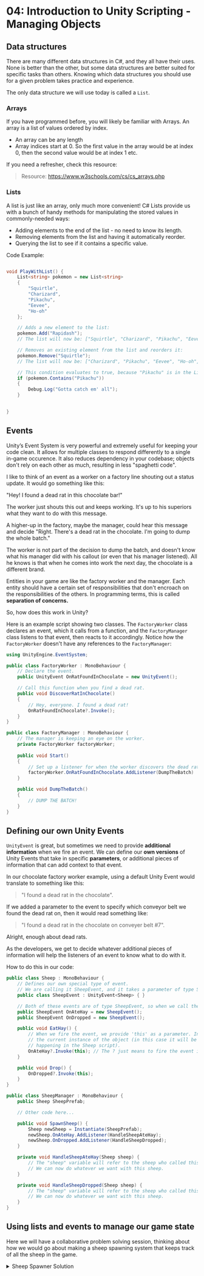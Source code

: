 # 04: Introduction to Unity Scripting - Managing Objects 


## Data structures

There are many different data structures in C#, and they all have their uses. None is better than the other, but some data structures are better suited for specific tasks than others. Knowing which data structures you should use for a given problem takes practice and experience.

The only data structure we will use today is called a `List`.

### Arrays

If you have programmed before, you will likely be familiar with Arrays. An array is a list of values ordered by index.

- An array can be any length
- Array indices start at 0. So the first value in the array would be at index 0, then the second value would be at index 1 etc.

If you need a refresher, check this resource:

> Resource: <https://www.w3schools.com/cs/cs_arrays.php>

### Lists

A list is just like an array, only much more convenient! C# Lists provide us with a bunch of handy methods for manipulating the stored values in commonly-needed ways:

- Adding elements to the end of the list - no need to know its length.
- Removing elements from the list and having it automatically reorder.
- Querying the list to see if it contains a specific value.

Code Example:

```csharp

void PlayWithList() {
    List<string> pokemon = new List<string> 
    {
        "Squirtle",
        "Charizard",
        "Pikachu",
        "Eevee",
        "Ho-oh"
    };

    // Adds a new element to the list:
    pokemon.Add("Rapidash");
    // The list will now be: ["Squirtle", "Charizard", "Pikachu", "Eevee", "Ho-oh", "Rapidash"]

    // Removes an existing element from the list and reorders it:
    pokemon.Remove("Squirtle");
    // The list will now be: ["Charizard", "Pikachu", "Eevee", "Ho-oh", "Rapidash"]

    // This condition evaluates to true, because "Pikachu" is in the List:
    if (pokemon.Contains("Pikachu")) 
    {
        Debug.Log("Gotta catch em' all");
    }
    

}

```

## Events

Unity’s Event System is very powerful and extremely useful for keeping your code clean. It allows for multiple classes to respond differently to a single in-game occurence. It also reduces dependency in your codebase; objects don't rely on each other as much, resulting in less "spaghetti code".

I like to think of an event as a worker on a factory line shouting out a status update. It would go something like this:

"Hey! I found a dead rat in this chocolate bar!"

The worker just shouts this out and keeps working. It's up to his superiors what they want to do with this message.

A higher-up in the factory, maybe the manager, could hear this message and decide "Right. There's a dead rat in the chocolate. I'm going to dump the whole batch."

The worker is not part of the decision to dump the batch, and doesn't know what his manager did with his callout (or even that his manager listened). All he knows is that when he comes into work the next day, the chocolate is a different brand.

Entities in your game are like the factory worker and the manager. Each entity should have a certain set of responsibilities that don't encroach on the responsibilities of the others. In programming terms, this is called **separation of concerns.**

So, how does this work in Unity?

Here is an example script showing two classes. The `FactoryWorker` class declares an event, which it calls from a function, and the `FactoryManager` class listens to that event, then reacts to it accordingly. Notice how the `FactoryWorker` doesn't have any references to the `FactoryManager`:

```csharp
using UnityEngine.EventSystem;

public class FactoryWorker : MonoBehaviour {
    // Declare the event.
    public UnityEvent OnRatFoundInChocolate = new UnityEvent();

    // Call this function when you find a dead rat.
    public void DiscoverRatInChocolate() 
    {
        // Hey, everyone. I found a dead rat!
        OnRatFoundInChocolate?.Invoke();
    }
}

public class FactoryManager : MonoBehaviour {
    // The manager is keeping an eye on the worker.
    private FactoryWorker factoryWorker;
    
    public void Start() 
    {
        // Set up a listener for when the worker discovers the dead rat.
        factoryWorker.OnRatFoundInChocolate.AddListener(DumpTheBatch)
    }

    public void DumpTheBatch() 
    {
        // DUMP THE BATCH!
    }
}
```

## Defining our own Unity Events

`UnityEvent` is great, but sometimes we need to provide **additional information** when we fire an event. We can define our **own versions** of Unity Events that take in specific **parameters**, or additional pieces of information that can add context to that event. 

In our chocolate factory worker example, using a default Unity Event would translate to something like this:

> "I found a dead rat in the chocolate".

If we added a parameter to the event to specify which conveyor belt we found the dead rat on, then it would read something like:

> "I found a dead rat in the chocolate on conveyer belt #7".

Alright, enough about dead rats.

As the developers, we get to decide whatever additional pieces of information will help the listeners of an event to know what to do with it.

How to do this in our code:

```csharp
public class Sheep : MonoBehaviour {
    // Defines our own special type of event.
    // We are calling it SheepEvent, and it takes a parameter of type Sheep.
    public class SheepEvent : UnityEvent<Sheep> { }

    // Both of these events are of type SheepEvent, so when we call them we have to provide a sheep instance.
    public SheepEvent OnAteHay = new SheepEvent();
    public SheepEvent OnDropped = new SheepEvent();

    public void EatHay() {
        // When we fire the event, we provide 'this' as a parameter. In C#, the 'this' keyword refers to 
        // the current instance of the object (in this case it will be of type Sheep, because this is
        // happening in the Sheep script).
        OnAteHay?.Invoke(this); // The ? just means to fire the event if it has any listeners.
    }

    public void Drop() {
        OnDropped?.Invoke(this);
    }
}

public class SheepManager : MonoBehaviour {
    public Sheep SheepPrefab;

    // Other code here...

    public void SpawnSheep() {
        Sheep newSheep = Instantiate(SheepPrefab);
        newSheep.OnAteHay.AddListener(HandleSheepAteHay);
        newSheep.OnDropped.AddListener(HandleSheepDropped);
    }

    private void HandleSheepAteHay(Sheep sheep) {
        // The "sheep" variable will refer to the sheep who called this event!
        // We can now do whatever we want with this sheep.
    }

    private void HandleSheepDropped(Sheep sheep) {
        // The "sheep" variable will refer to the sheep who called this event!
        // We can now do whatever we want with this sheep.
    }
}
```

## Using lists and events to manage our game state

Here we will have a collaborative problem solving session, thinking about how we would go about making a sheep spawning system that keeps track of all the sheep in the game.


<details>
<summary>Sheep Spawner Solution</summary>

Set up a Game Object `Sheep Manager` and give it as many empty children as you want. These empty Game Objects will be used as spawn positions for the sheep.

Give `Sheep Spawner` a script along these lines:

**Note that this script will throw a compilation error** if you just copy + paste it. You will need to set up events in your `Sheep` script. The sheep should have an event for when it eats hay, and when it drops off the map. I will leave those up to you to implement :)


```csharp
public bool canSpawn = true; 

public Sheep sheepPrefab; 
public List<Transform> sheepSpawnPositions = new List<Transform>(); 
public float timeBetweenSpawns; 

private List<Sheep> sheepList = new List<Sheep>(); 

private void Start() 
{
    StartCoroutine(SpawnRoutine());
}

private void SpawnSheep()
{
    Vector3 randomPosition = sheepSpawnPositions[Random.Range(0, sheepSpawnPositions.Count)].position; 
    Sheep sheep = Instantiate(sheepPrefab, randomPosition, sheepPrefab.transform.rotation); 
    sheep.OnEatenHay.AddListener(HandleSheepEatenHay);
    sheep.OnDropped.AddListener(HandleSheepDropped);
    sheepList.Add(sheep);
}

private void HandleSheepEatenHay(Sheep sheep) {
    sheepList.Remove(sheep);
    // Later we could add some points here.
}

private void HandleSheepDropped(Sheep sheep) {
    sheepList.Remove(sheep);
    // later, we could subtract lives here.
}

private IEnumerator SpawnRoutine() 
{
    while (canSpawn) 
    {
        SpawnSheep(); 
        yield return new WaitForSeconds(timeBetweenSpawns); 
    }
}
```
In editor, assign each of your empty `GameObjects` that you set up to be spawn points to the `sheepSpawnPositions` array.
Assign the `Sheep` prefab from your project window **NOT FROM THE SCENE!**


</details>
